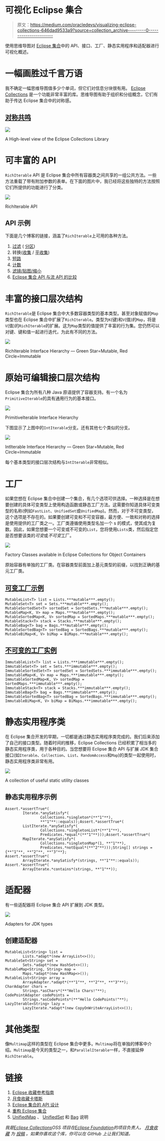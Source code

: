 # 可视化 Eclipse 集合

> 原文：<https://medium.com/oracledevs/visualizing-eclipse-collections-646dad9533a9?source=collection_archive---------0----------------------->

使用思维导图对 [Eclipse 集合](https://github.com/eclipse/eclipse-collections)中的 API、接口、工厂、静态实用程序和适配器进行可视化概述。

# 一幅画胜过千言万语

我不确定一幅思维导图值多少个单词，但它们对信息分块很有用。 [Eclipse Collections](http://www.eclipse.org/collections/) 是一个功能非常丰富的库。思维导图有助于组织和分组概念，它们有助于传达 Eclipse 集合中的对称感。

## [对称共鸣](/@donraab/symmetric-sympathy-2c59d4541d60)

![](img/37722aee7796b8d037b87148e97f431b.png)

A High-level view of the Eclipse Collections Library

# 可丰富的 API

`RichIterable` API 是 Eclipse 集合中所有容器类之间共享的一组公共方法。一些方法重载了带有附加参数的表单。在下面的图片中，我已经将这些独特的方法按照它们所提供的功能进行了分类。

![](img/4ae694b478545ef7e1734dee1f4b5cd6.png)

RichIterable API

## API 示例

下面是几个博客的链接，涵盖了`RichIterable`上可用的各种方法。

1.  [过滤](/@donraab/ec-by-example-filtering-4f14b906f718) ( [分区](/@donraab/ec-by-example-partitioning-d2704f826e66))
2.  转换([收集](/@donraab/ec-by-example-collect-262a46030c49) / [平收集](/@donraab/ec-by-example-flatcollect-3efe24e43da2))
3.  [短路](/@donraab/ec-by-example-short-circuiting-methods-e60121bc5a)
4.  [计数](/@donraab/ec-by-example-counting-688dfaaf513c)
5.  [滤镜/贴图/缩小](/@donraab/the-sum-of-all-reductions-d46dfd334704)
6.  [Eclipse 集合 API 与流 API 的比较](/@donraab/a-rose-by-any-other-name-e15060d4c98e)

# 丰富的接口层次结构

`RichIterable`是 Eclipse 集合中大多数容器类型的基本类型。甚至对象赋值的`Map`类型也在 Eclipse 集合中扩展了`RichIterable`。类型为`K`(键)和`V`(值)的`Map`，将是`V`(值)的`RichIterable`的扩展。这为`Map`类型的值提供了丰富的行为集。您仍然可以对键、键和值一起进行迭代，为此有不同的方法。

![](img/82724246ec3633f628a70f0cce1694bf.png)

RichIterable Interface Hierarchy — Green Star=Mutable, Red Circle=Immutable

# 原始可编辑接口层次结构

Eclipse 集合为所有八种 Java 原语提供了容器支持。有一个名为`PrimitiveIterable`的具有通用行为的基本接口。

![](img/7602c972c8553289d2870bfa14ac41f6.png)

PrimitiveIterable Interface Hierarchy

下图显示了上图中的`IntIterable`分支。还有其他七个类似的分支。

![](img/d78f0dbe0d983cd0e5d35d9729996df0.png)

IntIterable Interface Hierarchy — Green Star=Mutable, Red Circle=Immutable

每个基本类型的接口层次结构与`IntIterable`非常相似。

# 工厂

如果您想在 Eclipse 集合中创建一个集合，有几个选项可供选择。一种选择是在想要创建的具体可变类型上使用构造函数或静态工厂方法。这需要你知道具体可变类型的名称(例如`FastList`、`UnifiedSet`或`UnifiedMap`)。然而，对于不可变类型，这个选项是不存在的。如果要创建可变和不可变容器，最方便、一致和对称的选择是使用提供的工厂类之一。工厂类遵循使用类型名加一个 s 的模式，使其成为复数。因此，如果您想要一个可变或不可变的`List`，您将使用`Lists`类，然后指定您是否想要该类的*可变*或*不可变*工厂。

![](img/9acc368c1dcca961fa89db4bd4a4011a.png)

Factory Classes available in Eclipse Collections for Object Containers

原始容器有单独的工厂类。在容器类型前面加上基元类型的前缀，以找到正确的基元工厂类。

## [可变工厂示例](/@donraab/as-a-matter-of-factory-part-1-mutable-75cc2c5d72d9)

```
MutableList<T> list = Lists.***mutable***.empty();
MutableSet<T> set = Sets.***mutable***.empty();
MutableSortedSet<T> sortedSet = SortedSets.***mutable***.empty();
MutableMap<K, V> map = Maps.***mutable***.empty();
MutableSortedMap<K, V> sortedMap = SortedMaps.***mutable***.empty();
MutableStack<T> stack = Stacks.***mutable***.empty();
MutableBag<T> bag = Bags.***mutable***.empty();
MutableSortedBag<T> sortedBag = SortedBags.***mutable***.empty();
MutableBiMap<K, V> biMap = BiMaps.***mutable***.empty();
```

## [不可变的工厂实例](/@donraab/as-a-matter-of-factory-part-2-immutable-8cb72ff897ee)

```
ImmutableList<T> list = Lists.***immutable***.empty();
ImmutableSet<T> set = Sets.***immutable***.empty();
ImmutableSortedSet<T> sortedSet = SortedSets.***immutable***.empty();
ImmutableMap<K, V> map = Maps.***immutable***.empty();
ImmutableSortedMap<K, V> sortedMap = SortedMaps.***immutable***.empty();
ImmutableStack<T> stack = Stacks.***immutable***.empty();
ImmutableBag<T> bag = Bags.***immutable***.empty();
ImmutableSortedBag<T> sortedBag = SortedBags.***immutable***.empty();
ImmutableBiMap<K, V> biMap = BiMaps.***immutable***.empty();
```

# 静态实用程序类

在 Eclipse 集合开发的早期，一切都是通过静态实用程序类完成的。我们后来添加了自己的接口类型。随着时间的推移，Eclipse Collections 已经积累了相当多的静态实用程序类，用于各种目的。当您想要将 Eclipse 集合 API 与扩展 JDK 集合接口(如`Iterable`、`Collection`、`List`、`RandomAccess`和`Map`)的类型一起使用时，静态实用程序类非常有用。

![](img/78bebc1b2cb60bc7f15d0b7741aecae9.png)

A collection of useful static utility classes

## 静态实用程序示例

```
Assert.*assertTrue*(
        Iterate.*anySatisfy*(
                Collections.*singleton*(**"1"**),
                **"1"**::equals));Assert.*assertTrue*(
        ListIterate.*anySatisfy*(
                Collections.*singletonList*(**"1"**),
                Predicates.*equal*(**"1"**)));Assert.*assertTrue*(
        MapIterate.*anySatisfy*(
                Collections.*singletonMap*(1, **"1"**),
                Predicates.*notEqual*(**"2"**)));String[] strings = {**"1"**, **"2"**, **"3"**};
Assert.*assertTrue*(
        ArrayIterate.*anySatisfy*(strings, **"1"**::equals));
Assert.*assertTrue*(
        ArrayIterate.*contains*(strings, **"1"**));
```

# 适配器

有一些适配器将 Eclipse 集合 API 扩展到 JDK 类型。

![](img/6d89d1ad4f798161fcdc112265851f85.png)

Adapters for JDK types

## 创建适配器

```
MutableList<String> list = 
        Lists.*adapt*(new ArrayList<>());
MutableSet<String> set = 
        Sets.*adapt*(new HashSet<>());
MutableMap<String, String> map = 
        Maps.*adapt*(new HashMap<>());
MutableList<String> array = 
        ArrayAdapter.*adapt*(**"1"**, **"2"**, **"3"**);
CharAdapter chars = 
        Strings.*asChars*(**"Hello Chars!"**);
CodePointAdapter codePoints = 
        Strings.*asCodePoints*(**"Hello CodePoints!"**);
LazyIterable<String> lazy = 
        LazyIterate.*adapt*(new CopyOnWriteArrayList<>());
```

# 其他类型

像`Multimap`这样的类型在 Eclipse 集合中更多。`Multimap`将在单独的博客中介绍。`Multimap`是今天的类型之一，和`ParallelIterable`一样，不直接延伸`RichIterable`。

# 链接

1.  [Eclipse 收藏参考指南](https://github.com/eclipse/eclipse-collections/blob/master/docs/0-RefGuide.adoc)
2.  [月食收藏卡塔斯](https://github.com/eclipse/eclipse-collections-kata)
3.  [Eclipse 集合的 API 设计](http://eclipse.github.io/eclipse-collections-kata/api-design)
4.  [重构 Eclipse 集合](https://www.infoq.com/articles/Refactoring-to-Eclipse-Collections)
5.  [UnifiedMap](/oracledevs/unifiedmap-how-it-works-48af0b80cb37) 、 [UnifiedSet](/oracledevs/unifiedset-the-memory-saver-25b830745959) 和 [Bag](/oracledevs/bag-the-counter-2689e901aadb) 说明

*我是*[*Eclipse Collections*](https://github.com/eclipse/eclipse-collections)*OSS 项目在*[*Eclipse Foundation*](https://projects.eclipse.org/projects/technology.collections)*的项目负责人。* [*月食收藏*](https://github.com/eclipse/eclipse-collections) *为* [*投稿*](https://github.com/eclipse/eclipse-collections/blob/master/CONTRIBUTING.md) *。如果你喜欢这个库，你可以在 GitHub 上让我们知道。*